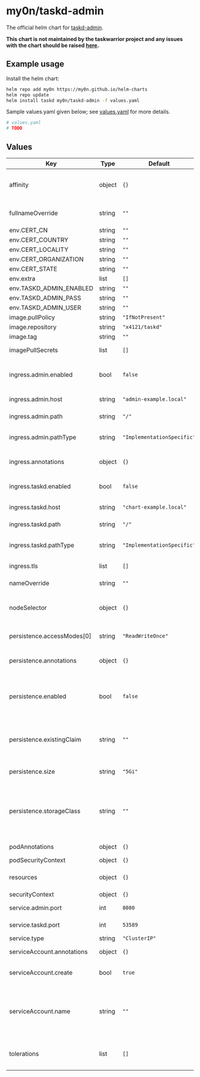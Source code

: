 # my0n/taskd-admin

The official helm chart for [taskd-admin](https://github.com/my0n/taskd-admin).

**This chart is not maintained by the taskwarrior project and any issues with the chart should be raised [here](https://github.com/my0n/helm-charts/issues/new).**

## Example usage

Install the helm chart:

```sh
helm repo add my0n https://my0n.github.io/helm-charts
helm repo update
helm install taskd my0n/taskd-admin -f values.yaml
```

Sample values.yaml given below; see [values.yaml](values.yaml) for more details.

```yaml
# values.yaml
# TODO
```

## Values

| Key | Type | Default | Description |
|-----|------|---------|-------------|
| affinity | object | `{}` | Defines affinity constraint rules. Read more about `affinity` [here](https://kubernetes.io/docs/concepts/scheduling-eviction/assign-pod-node/#affinity-and-anti-affinity). |
| fullnameOverride | string | `""` | Override for full name of generated resources. |
| env.CERT_CN | string | `""` |  |
| env.CERT_COUNTRY | string | `""` |  |
| env.CERT_LOCALITY | string | `""` |  |
| env.CERT_ORGANIZATION | string | `""` |  |
| env.CERT_STATE | string | `""` |  |
| env.extra | list | `[]` |  |
| env.TASKD_ADMIN_ENABLED | string | `""` |  |
| env.TASKD_ADMIN_PASS | string | `""` |  |
| env.TASKD_ADMIN_USER | string | `""` |  |
| image.pullPolicy | string | `"IfNotPresent"` | Image pull policy. |
| image.repository | string | `"x4121/taskd"` | Image repository. |
| image.tag | string | `""` | Image tag. |
| imagePullSecrets | list | `[]` | Secrets for pulling an image. |
| ingress.admin.enabled | bool | `false` | Enables or disables the ingress rules for the taskd-admin service. |
| ingress.admin.host | string | `"admin-example.local"` | Host address for the taskd-admin service. |
| ingress.admin.path | string | `"/"` | Path for the taskd-admin service. |
| ingress.admin.pathType | string | `"ImplementationSpecific"` | Ignored if not kubeVersion >= 1.18-0 |
| ingress.annotations | object | `{}` | Provide additional ingress annotations if needed. |
| ingress.taskd.enabled | bool | `false` | Enables or disables the ingress for the taskd service. |
| ingress.taskd.host | string | `"chart-example.local"` | Host address for the taskd service. |
| ingress.taskd.path | string | `"/"` | Path for the taskd service. |
| ingress.taskd.pathType | string | `"ImplementationSpecific"` | Ignored if not kubeVersion >= 1.18-0 |
| ingress.tls | list | `[]` | Configure TLS for the ingress. |
| nameOverride | string | `""` | Override for name of generated resources. |
| nodeSelector | object | `{}` | Defines node selection constraints. Read more about `nodeSelector` [here](https://kubernetes.io/docs/concepts/scheduling-eviction/assign-pod-node/#nodeselector). |
| persistence.accessModes[0] | string | `"ReadWriteOnce"` | Access mode for generated Persistent Volume Claim. |
| persistence.annotations | object | `{}` | Annotations for the generated Persistent Volume Claim. |
| persistence.enabled | bool | `false` | If enabled, a Persistent Volume Claim will either be created or used. If not enabled, taskd just uses an emptyDir. |
| persistence.existingClaim | string | `""` | Use an existing Persistent Volume Claim. If empty string (default), then a new one will be generated. |
| persistence.size | string | `"5Gi"` | The size of the generated Persistent Volume Claim. |
| persistence.storageClass | string | `""` | The storage class for the generated Persistent Volume Claim. If empty string (default), then the default provisioner will be used. |
| podAnnotations | object | `{}` | Annotations for the server pod. |
| podSecurityContext | object | `{}` | Pod security context. |
| resources | object | `{}` | Set the resource limits/requests for the pod. |
| securityContext | object | `{}` | Security context. |
| service.admin.port | int | `8080` | The port for the taskd-admin service. |
| service.taskd.port | int | `53589` | The port for the taskd service. |
| service.type | string | `"ClusterIP"` | The type of service. |
| serviceAccount.annotations | object | `{}` | Annotations to add to the service account. |
| serviceAccount.create | bool | `true` | Specifies whether a service account should be created. |
| serviceAccount.name | string | `""` | The name of the service account to use. If not set and `serviceAccount.create` is true, a name is generated using the fullname template. |
| tolerations | list | `[]` | Specify taint tolerations. Read more about `tolerations` [here](https://kubernetes.io/docs/concepts/scheduling-eviction/taint-and-toleration/). |
